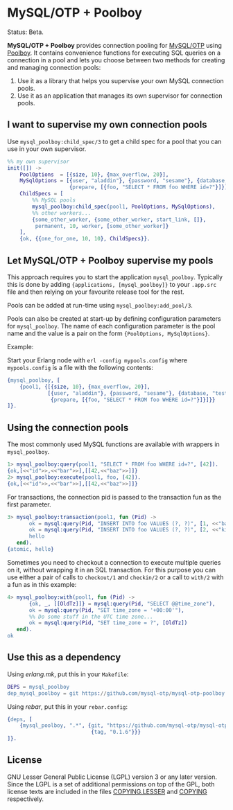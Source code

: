 MySQL/OTP + Poolboy
===================

Status: Beta.

**MySQL/OTP + Poolboy** provides connection pooling for
[MySQL/OTP](//github.com/mysql-otp/mysql-otp) using
[Poolboy](//github.com/devinus/poolboy). It contains convenience functions for
executing SQL queries on a connection in a pool and lets you choose between two
methods for creating and managing connection pools:

1. Use it as a library that helps you supervise your own MySQL connection pools.
2. Use it as an application that manages its own supervisor for connection pools.

I want to supervise my own connection pools
-------------------------------------------

Use `mysql_poolboy:child_spec/3` to get a child spec for a pool that you can use
in your own supervisor.

```Erlang
%% my own supervisor
init([]) ->
    PoolOptions  = [{size, 10}, {max_overflow, 20}],
    MySqlOptions = [{user, "aladdin"}, {password, "sesame"}, {database, "test"},
                    {prepare, [{foo, "SELECT * FROM foo WHERE id=?"}]}],
    ChildSpecs = [
        %% MySQL pools
        mysql_poolboy:child_spec(pool1, PoolOptions, MySqlOptions),
        %% other workers...
        {some_other_worker, {some_other_worker, start_link, []},
         permanent, 10, worker, [some_other_worker]}
    ],
    {ok, {{one_for_one, 10, 10}, ChildSpecs}}.
```

Let MySQL/OTP + Poolboy supervise my pools
------------------------------------------

This approach requires you to start the application `mysql_poolboy`. Typically
this is done by adding `{applications, [mysql_poolboy]}` to your `.app.src`
file and then relying on your favourite release tool for the rest.

Pools can be added at run-time using `mysql_poolboy:add_pool/3`.

Pools can also be created at start-up by defining configuration parameters for
`mysql_poolboy`. The name of each configuration parameter is the pool name and
the value is a pair on the form `{PoolOptions, MySqlOptions}`.

Example:

Start your Erlang node with `erl -config mypools.config` where `mypools.config`
is a file with the following contents:

```Erlang
{mysql_poolboy, [
    {pool1, {[{size, 10}, {max_overflow, 20}],
             [{user, "aladdin"}, {password, "sesame"}, {database, "test"},
              {prepare, [{foo, "SELECT * FROM foo WHERE id=?"}]}]}}
]}.
```

Using the connection pools
--------------------------

The most commonly used MySQL functions are available with wrappers in
`mysql_poolboy`.

```Erlang
1> mysql_poolboy:query(pool1, "SELECT * FROM foo WHERE id=?", [42]).
{ok,[<<"id">>,<<"bar">>],[[42,<<"baz">>]]}
2> mysql_poolboy:execute(pool1, foo, [42]).
{ok,[<<"id">>,<<"bar">>],[[42,<<"baz">>]]}
```

For transactions, the connection pid is passed to the transaction fun as the
first parameter.

```Erlang
3> mysql_poolboy:transaction(pool1, fun (Pid) ->
       ok = mysql:query(Pid, "INSERT INTO foo VALUES (?, ?)", [1, <<"banana">>]),
       ok = mysql:query(Pid, "INSERT INTO foo VALUES (?, ?)", [2, <<"kiwi">>]),
       hello
   end).
{atomic, hello}
```

Sometimes you need to checkout a connection to execute multiple queries on it,
without wrapping it in an SQL transaction. For this purpose you can use either
a pair of calls to `checkout/1` and `checkin/2` or a call to `with/2` with a
fun as in this example:

```Erlang
4> mysql_poolboy:with(pool1, fun (Pid) ->
       {ok, _, [[OldTz]]} = mysql:query(Pid, "SELECT @@time_zone"),
       ok = mysql:query(Pid, "SET time_zone = '+00:00'"),
       %% Do some stuff in the UTC time zone...
       ok = mysql:query(Pid, "SET time_zone = ?", [OldTz])
   end).
ok
```

Use this as a dependency
------------------------

Using *erlang.mk*, put this in your `Makefile`:

```Erlang
DEPS = mysql_poolboy
dep_mysql_poolboy = git https://github.com/mysql-otp/mysql-otp-poolboy 0.1.6
```

Using *rebar*, put this in your `rebar.config`:

```Erlang
{deps, [
    {mysql_poolboy, ".*", {git, "https://github.com/mysql-otp/mysql-otp-poolboy",
                           {tag, "0.1.6"}}}
]}.
```

License
-------

GNU Lesser General Public License (LGPL) version 3 or any later version.
Since the LGPL is a set of additional permissions on top of the GPL, both
license texts are included in the files [COPYING.LESSER](COPYING.LESSER) and
[COPYING](COPYING) respectively.
